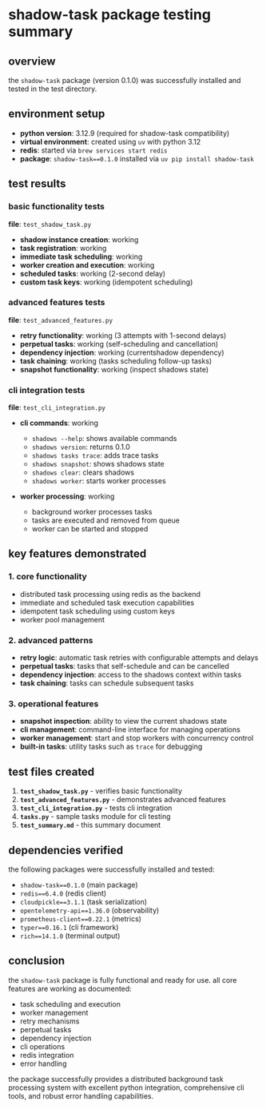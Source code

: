 # shadow-task package testing summary

## overview
the `shadow-task` package (version 0.1.0) was successfully installed and tested in the test directory.

## environment setup
- **python version**: 3.12.9 (required for shadow-task compatibility)
- **virtual environment**: created using `uv` with python 3.12
- **redis**: started via `brew services start redis`
- **package**: `shadow-task==0.1.0` installed via `uv pip install shadow-task`

## test results

### basic functionality tests
**file**: `test_shadow_task.py`

- **shadow instance creation**: working
- **task registration**: working
- **immediate task scheduling**: working
- **worker creation and execution**: working
- **scheduled tasks**: working (2-second delay)
- **custom task keys**: working (idempotent scheduling)

### advanced features tests
**file**: `test_advanced_features.py`

- **retry functionality**: working (3 attempts with 1-second delays)
- **perpetual tasks**: working (self-scheduling and cancellation)
- **dependency injection**: working (currentshadow dependency)
- **task chaining**: working (tasks scheduling follow-up tasks)
- **snapshot functionality**: working (inspect shadows state)

### cli integration tests
**file**: `test_cli_integration.py`

- **cli commands**: working
  - `shadows --help`: shows available commands
  - `shadows version`: returns 0.1.0
  - `shadows tasks trace`: adds trace tasks
  - `shadows snapshot`: shows shadows state
  - `shadows clear`: clears shadows
  - `shadows worker`: starts worker processes

- **worker processing**: working
  - background worker processes tasks
  - tasks are executed and removed from queue
  - worker can be started and stopped

## key features demonstrated

### 1. core functionality
- distributed task processing using redis as the backend
- immediate and scheduled task execution capabilities
- idempotent task scheduling using custom keys
- worker pool management

### 2. advanced patterns
- **retry logic**: automatic task retries with configurable attempts and delays
- **perpetual tasks**: tasks that self-schedule and can be cancelled
- **dependency injection**: access to the shadows context within tasks
- **task chaining**: tasks can schedule subsequent tasks

### 3. operational features
- **snapshot inspection**: ability to view the current shadows state
- **cli management**: command-line interface for managing operations
- **worker management**: start and stop workers with concurrency control
- **built-in tasks**: utility tasks such as `trace` for debugging

## test files created

1. **`test_shadow_task.py`** - verifies basic functionality
2. **`test_advanced_features.py`** - demonstrates advanced features
3. **`test_cli_integration.py`** - tests cli integration
4. **`tasks.py`** - sample tasks module for cli testing
5. **`test_summary.md`** - this summary document

## dependencies verified

the following packages were successfully installed and tested:
- `shadow-task==0.1.0` (main package)
- `redis==6.4.0` (redis client)
- `cloudpickle==3.1.1` (task serialization)
- `opentelemetry-api==1.36.0` (observability)
- `prometheus-client==0.22.1` (metrics)
- `typer==0.16.1` (cli framework)
- `rich==14.1.0` (terminal output)

## conclusion

the `shadow-task` package is fully functional and ready for use. all core features are working as documented:

- task scheduling and execution
- worker management
- retry mechanisms
- perpetual tasks
- dependency injection
- cli operations
- redis integration
- error handling

the package successfully provides a distributed background task processing system with excellent python integration, comprehensive cli tools, and robust error handling capabilities.